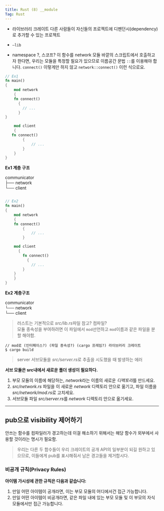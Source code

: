 ```yaml
---
title: Rust (8) __module
Tag: Rust
---
```


- 라이브러리 크레이트
다른 사람들이 자신들의 프로젝트에 디펜던시(dependency)로 추가할 수 있는 프로젝트

- `—lib`

- namespace ?, 스코프?
이 함수를 network 모듈 바깥의 스크립트에서 호출하고자 한다면, 우리는 모듈을 특정할 필요가 있으므로 이름공간 문법 `::`를 이용해야 합니다.  `connect()` 이렇게만 하지 않고 `network::connect()` 이런 식으로요.


```rust
// Ex1
fn main() 
{
	mod network 
	{
    fn connect() 
	  {
		// ...
	  }
}

	mod client 
	{
   fn connect() 
		{
			// ...
    	}
	}
}
```

**Ex1 계층 구조**

communicator  
 ├── network  
 └── client  


```rust

// Ex2
fn main() 
{
	mod network 
	{
    fn connect() 
		{
			// ...
    	}

    mod client 
	  {
        fn connect() 
		  {
			// ...
        }
    }
	}
}
```

**Ex2 계층구조**

communicator  
 └── network  
     └── client  


> 러스트는 기본적으로 *src/lib.rs*파일 참고? 컴파일?  
> 모듈 종속성을 부여하려면 이 파일에서 `mod`선언하고 `mod`이름과 같은 파일을 분할 해야함.   

```
// mod로 (인터페이스?) (파일 종속성?) (cargo 프레임?) 라이브러리 크레이트
$ cargo build
```

> server 서브모듈을 *src/server.rs*로 추출을 시도했을 때 발생하는 에러  

**서브 모듈은 src내에서 새로운 폴더 생성이 필요하다.**
1. 부모 모듈의 이름에 해당하는, *network*라는 이름의 새로운 *디렉토리*를 만드세요.
2. *src/network.rs* 파일을 이 새로운 *network* 디렉토리 안으로 옮기고, 파일 이름을 *src/network/mod.rs*로 고치세요.
3. 서브모듈 파일 *src/server.rs*를 *network* 디렉토리 안으로 옮기세요.


- - - -
## pub으로 visibility 제어하기
안쓰는 함수를 컴파일러가 경고하는데 이걸 해소하기 위해서는 해당 함수가 외부에서 사용할 것이라는 명시가 필요함.

> 우리는 다른 두 함수들이 우리 크레이트의 공개 API의 일부분이 되길 원하고 있으므로, 이들에게 pub를 표시해줘서 남은 경고들을 제거합시다.  

### 비공개 규칙(Privacy Rules)
**아이템 가시성에 관한 규칙은 다음과 같습니다:**
1. 만일 어떤 아이템이 공개라면, 이는 부모 모듈의 어디에서건 접근 가능합니다.
2. 만일 어떤 아이템이 비공개라면, 같은 파일 내에 있는 부모 모듈 및 이 부모의 자식 모듈에서만 접근 가능합니다.


